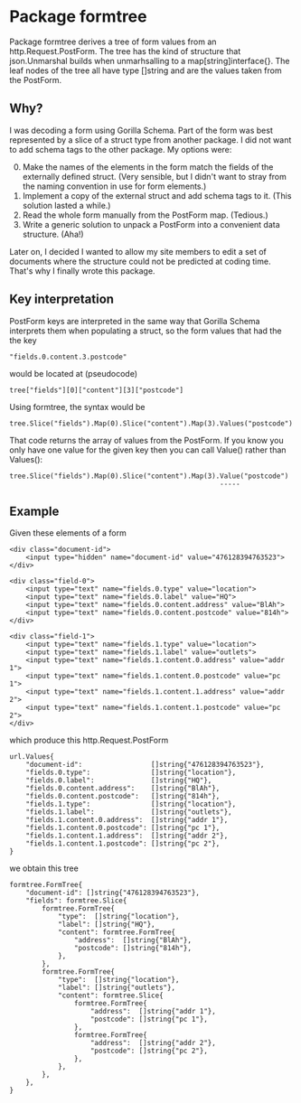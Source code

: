 # Package formtree

Package formtree derives a tree of form values from an http.Request.PostForm.
The tree has the kind of structure that json.Unmarshal builds when
unmarhsalling to a map[string]interface{}. The leaf nodes of the tree all
have type []string and are the values taken from the PostForm.


## Why?

I was decoding a form using Gorilla Schema. Part of the form was best
represented by a slice of a struct type from another package. I did not want to
add schema tags to the other package. My options were:

 0. Make the names of the elements in the form match the fields of the
 externally defined struct. (Very sensible, but I didn't want to stray from the
 naming convention in use for form elements.)
 0. Implement a copy of the external struct and add schema tags to it. (This solution lasted a while.)
 0. Read the whole form manually from the PostForm map. (Tedious.)
 0. Write a generic solution to unpack a PostForm into a convenient data structure. (Aha!)

Later on, I decided I wanted to allow my site members to edit a set of documents
where the structure could not be predicted at coding time. That's why I finally
wrote this package.


## Key interpretation

PostForm keys are interpreted in the same way that Gorilla Schema interprets
them when populating a struct, so the form values that had the the key

    "fields.0.content.3.postcode"

would be located at (pseudocode)

    tree["fields"][0]["content"][3]["postcode"]

Using formtree, the syntax would be

    tree.Slice("fields").Map(0).Slice("content").Map(3).Values("postcode")

That code returns the array of values from the PostForm. If you know you only
have one value for the given key then you can call Value() rather than Values():

    tree.Slice("fields").Map(0).Slice("content").Map(3).Value("postcode")
                                                        -----


## Example

Given these elements of a form

    <div class="document-id">
        <input type="hidden" name="document-id" value="476128394763523">
    </div>

    <div class="field-0">
        <input type="text" name="fields.0.type" value="location">
        <input type="text" name="fields.0.label" value="HQ">
        <input type="text" name="fields.0.content.address" value="BlAh">
        <input type="text" name="fields.0.content.postcode" value="814h">
    </div>

    <div class="field-1">
        <input type="text" name="fields.1.type" value="location">
        <input type="text" name="fields.1.label" value="outlets">
        <input type="text" name="fields.1.content.0.address" value="addr 1">
        <input type="text" name="fields.1.content.0.postcode" value="pc 1">
        <input type="text" name="fields.1.content.1.address" value="addr 2">
        <input type="text" name="fields.1.content.1.postcode" value="pc 2">
    </div>

which produce this http.Request.PostForm

    url.Values{
        "document-id":                 []string{"476128394763523"},
        "fields.0.type":               []string{"location"},
        "fields.0.label":              []string{"HQ"},
        "fields.0.content.address":    []string{"BlAh"},
        "fields.0.content.postcode":   []string{"814h"},
        "fields.1.type":               []string{"location"},
        "fields.1.label":              []string{"outlets"},
        "fields.1.content.0.address":  []string{"addr 1"},
        "fields.1.content.0.postcode": []string{"pc 1"},
        "fields.1.content.1.address":  []string{"addr 2"},
        "fields.1.content.1.postcode": []string{"pc 2"},
    }

we obtain this tree

    formtree.FormTree{
        "document-id": []string{"476128394763523"},
        "fields": formtree.Slice{
            formtree.FormTree{
                "type":  []string{"location"},
                "label": []string{"HQ"},
                "content": formtree.FormTree{
                    "address":  []string{"BlAh"},
                    "postcode": []string{"814h"},
                },
            },
            formtree.FormTree{
                "type":  []string{"location"},
                "label": []string{"outlets"},
                "content": formtree.Slice{
                    formtree.FormTree{
                        "address":  []string{"addr 1"},
                        "postcode": []string{"pc 1"},
                    },
                    formtree.FormTree{
                        "address":  []string{"addr 2"},
                        "postcode": []string{"pc 2"},
                    },
                },
            },
        },
    }
